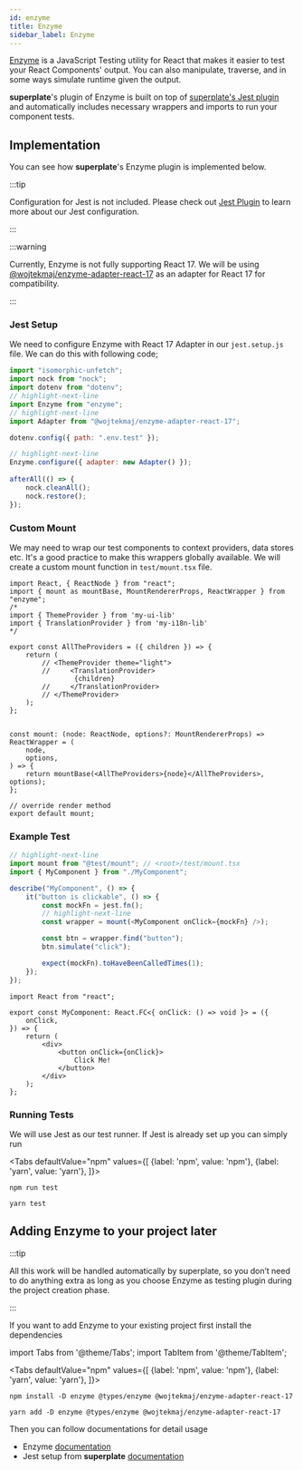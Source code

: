 ```yaml
---
id: enzyme
title: Enzyme
sidebar_label: Enzyme
---
```


[Enzyme](https://enzymejs.github.io/enzyme/) is a JavaScript Testing utility for React that makes it easier to test your React Components' output. You can also manipulate, traverse, and in some ways simulate runtime given the output.

**superplate**'s plugin of Enzyme is built on top of [superplate's Jest plugin](jest) and automatically includes necessary wrappers and imports to run your component tests.

## Implementation

You can see how **superplate**'s Enzyme plugin is implemented below.

:::tip

Configuration for Jest is not included. Please check out [Jest Plugin](jest) to learn more about our Jest configuration.

:::


:::warning

Currently, Enzyme is not fully supporting React 17. We will be using [@wojtekmaj/enzyme-adapter-react-17](https://github.com/wojtekmaj/enzyme-adapter-react-17) as an adapter for React 17 for compatibility.

:::

### Jest Setup

We need to configure Enzyme with React 17 Adapter in our `jest.setup.js` file. We can do this with following code;

```js title="test/jest.setup.js"
import "isomorphic-unfetch";
import nock from "nock";
import dotenv from "dotenv";
// highlight-next-line
import Enzyme from "enzyme";
// highlight-next-line
import Adapter from "@wojtekmaj/enzyme-adapter-react-17";

dotenv.config({ path: ".env.test" });

// highlight-next-line
Enzyme.configure({ adapter: new Adapter() });
    
afterAll(() => {
    nock.cleanAll();
    nock.restore();
});
```

### Custom Mount

We may need to wrap our test components to context providers, data stores etc. It's a good practice to make this wrappers globally available. We will create a custom mount function in `test/mount.tsx` file. 

```tsx title="test/mount.tsx"
import React, { ReactNode } from "react";
import { mount as mountBase, MountRendererProps, ReactWrapper } from "enzyme";
/*
import { ThemeProvider } from 'my-ui-lib'
import { TranslationProvider } from 'my-i18n-lib'
*/

export const AllTheProviders = ({ children }) => {
    return (
        // <ThemeProvider theme="light">
        //     <TranslationProvider>
                {children}
        //     </TranslationProvider>
        // </ThemeProvider>
    );
};


const mount: (node: ReactNode, options?: MountRendererProps) => ReactWrapper = (
    node,
    options,
) => {
    return mountBase(<AllTheProviders>{node}</AllTheProviders>, options);
};

// override render method
export default mount;
```

### Example Test

```ts title="components/myComponent/index.spec.tsx"
// highlight-next-line
import mount from "@test/mount"; // <root>/test/mount.tsx
import { MyComponent } from "./MyComponent";

describe("MyComponent", () => {
    it("button is clickable", () => {
        const mockFn = jest.fn();
        // highlight-next-line
        const wrapper = mount(<MyComponent onClick={mockFn} />);

        const btn = wrapper.find("button");
        btn.simulate("click");

        expect(mockFn).toHaveBeenCalledTimes(1);
    });
});
```

```tsx title="components/myComponent/index.tsx"
import React from "react";

export const MyComponent: React.FC<{ onClick: () => void }> = ({
    onClick,
}) => {
    return (
        <div>
            <button onClick={onClick}>
                Click Me!
            </button>
        </div>
    );
};
```

### Running Tests

We will use Jest as our test runner. If Jest is already set up you can simply run

<Tabs
  defaultValue="npm"
  values={[
    {label: 'npm', value: 'npm'},
    {label: 'yarn', value: 'yarn'},
  ]}>
  <TabItem value="npm">

```
npm run test
```
  </TabItem>
  
  <TabItem value="yarn">

```
yarn test
```
  </TabItem>
</Tabs>

## Adding Enzyme to your project later


:::tip

All this work will be handled automatically by superplate, so you don’t need to do anything extra as long as you choose Enzyme as testing plugin during the project creation phase.

:::

If you want to add Enzyme to your existing project first install the dependencies


import Tabs from '@theme/Tabs';
import TabItem from '@theme/TabItem';

<Tabs
  defaultValue="npm"
  values={[
    {label: 'npm', value: 'npm'},
    {label: 'yarn', value: 'yarn'},
  ]}>
  <TabItem value="npm">

```
npm install -D enzyme @types/enzyme @wojtekmaj/enzyme-adapter-react-17
```
  </TabItem>
  
  <TabItem value="yarn">

```
yarn add -D enzyme @types/enzyme @wojtekmaj/enzyme-adapter-react-17
```
  </TabItem>
</Tabs>

Then you can follow documentations for detail usage

- Enzyme [documentation](https://enzymejs.github.io/enzyme/)
- Jest setup from **superplate** [documentation](jest)